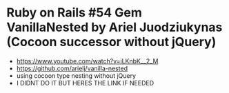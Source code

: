 # Ruby on Rails #54 Gem VanillaNested by Ariel Juodziukynas (Cocoon successor without jQuery)

- https://www.youtube.com/watch?v=iLKnbK__2_M
- https://github.com/arielj/vanilla-nested
- using cocoon type nesting without jQuery
- I DIDNT DO IT BUT HERES THE LINK IF NEEDED
